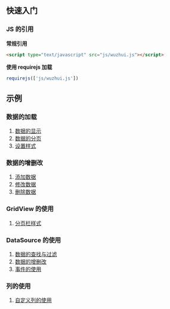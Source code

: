 ## 快速入门

### JS 的引用

**常规引用**

```html
<script type="text/javascript" src="js/wuzhui.js"></script>
```

**使用 requirejs 加载**

```js
requirejs(['js/wuzhui.js'])
```

## 示例

### 数据的加载
1. [数据的显示](#grid_view/data_read)
2. [数据的分页](#grid_view/data_paging)
3. [设置样式]()

### 数据的增删改
1. [添加数据]()
2. [修改数据]()
3. [删除数据]()

### GridView 的使用
1. [分页栏样式]()

### DataSource 的使用
1. [数据的查找与过滤]()
2. [数据的增删改]()
3. [事件的使用]()

### 列的使用
1. [自定义列的使用]()




